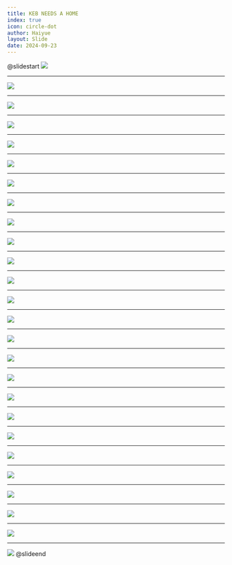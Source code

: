 ```yaml
---
title: KEB NEEDS A HOME
index: true
icon: circle-dot
author: Haiyue
layout: Slide
date: 2024-09-23
---
```

 
@slidestart
![](https://raw.githubusercontent.com/yclord/reading/refs/heads/master/english/Level-M/KEB%20NEEDS%20A%20HOME/001.webp)

---

![](https://raw.githubusercontent.com/yclord/reading/refs/heads/master/english/Level-M/KEB%20NEEDS%20A%20HOME/002.webp)

---

![](https://raw.githubusercontent.com/yclord/reading/refs/heads/master/english/Level-M/KEB%20NEEDS%20A%20HOME/003.webp)

---

![](https://raw.githubusercontent.com/yclord/reading/refs/heads/master/english/Level-M/KEB%20NEEDS%20A%20HOME/004.webp)

---

![](https://raw.githubusercontent.com/yclord/reading/refs/heads/master/english/Level-M/KEB%20NEEDS%20A%20HOME/005.webp)

---

![](https://raw.githubusercontent.com/yclord/reading/refs/heads/master/english/Level-M/KEB%20NEEDS%20A%20HOME/006.webp)

---

![](https://raw.githubusercontent.com/yclord/reading/refs/heads/master/english/Level-M/KEB%20NEEDS%20A%20HOME/007.webp)

---

![](https://raw.githubusercontent.com/yclord/reading/refs/heads/master/english/Level-M/KEB%20NEEDS%20A%20HOME/008.webp)

---

![](https://raw.githubusercontent.com/yclord/reading/refs/heads/master/english/Level-M/KEB%20NEEDS%20A%20HOME/009.webp)

---

![](https://raw.githubusercontent.com/yclord/reading/refs/heads/master/english/Level-M/KEB%20NEEDS%20A%20HOME/010.webp)

---

![](https://raw.githubusercontent.com/yclord/reading/refs/heads/master/english/Level-M/KEB%20NEEDS%20A%20HOME/011.webp)

---

![](https://raw.githubusercontent.com/yclord/reading/refs/heads/master/english/Level-M/KEB%20NEEDS%20A%20HOME/012.webp)

---

![](https://raw.githubusercontent.com/yclord/reading/refs/heads/master/english/Level-M/KEB%20NEEDS%20A%20HOME/013.webp)

---

![](https://raw.githubusercontent.com/yclord/reading/refs/heads/master/english/Level-M/KEB%20NEEDS%20A%20HOME/014.webp)

---

![](https://raw.githubusercontent.com/yclord/reading/refs/heads/master/english/Level-M/KEB%20NEEDS%20A%20HOME/015.webp)

---

![](https://raw.githubusercontent.com/yclord/reading/refs/heads/master/english/Level-M/KEB%20NEEDS%20A%20HOME/016.webp)

---

![](https://raw.githubusercontent.com/yclord/reading/refs/heads/master/english/Level-M/KEB%20NEEDS%20A%20HOME/017.webp)

---

![](https://raw.githubusercontent.com/yclord/reading/refs/heads/master/english/Level-M/KEB%20NEEDS%20A%20HOME/018.webp)

---

![](https://raw.githubusercontent.com/yclord/reading/refs/heads/master/english/Level-M/KEB%20NEEDS%20A%20HOME/019.webp)

---

![](https://raw.githubusercontent.com/yclord/reading/refs/heads/master/english/Level-M/KEB%20NEEDS%20A%20HOME/020.webp)

---

![](https://raw.githubusercontent.com/yclord/reading/refs/heads/master/english/Level-M/KEB%20NEEDS%20A%20HOME/021.webp)

---

![](https://raw.githubusercontent.com/yclord/reading/refs/heads/master/english/Level-M/KEB%20NEEDS%20A%20HOME/022.webp)

---

![](https://raw.githubusercontent.com/yclord/reading/refs/heads/master/english/Level-M/KEB%20NEEDS%20A%20HOME/023.webp)

---

![](https://raw.githubusercontent.com/yclord/reading/refs/heads/master/english/Level-M/KEB%20NEEDS%20A%20HOME/024.webp)

---

![](https://raw.githubusercontent.com/yclord/reading/refs/heads/master/english/Level-M/KEB%20NEEDS%20A%20HOME/025.webp)

---

![](https://raw.githubusercontent.com/yclord/reading/refs/heads/master/english/Level-M/KEB%20NEEDS%20A%20HOME/026.webp)
@slideend